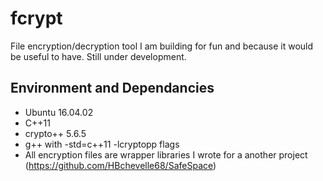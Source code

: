 # fcrypt

File encryption/decryption tool I am building for fun and because it would be useful to have. Still under development.

## Environment and Dependancies
* Ubuntu 16.04.02
* C++11
* crypto++ 5.6.5
* g++ with -std=c++11 -lcryptopp flags
* All encryption files are wrapper libraries I wrote for a another project (https://github.com/HBchevelle68/SafeSpace)
